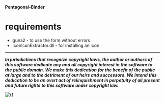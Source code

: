 __Pentagonal-Binder__

# requirements

* guna2 - to use the form without errors
* IconIconExtractor.dll - for installing an icon

------------------------------------------------------------------------------------------------------------------------------

***In jurisdictions that recognize copyright laws, the author or authors
of this software dedicate any and all copyright interest in the
software to the public domain. We make this dedication for the benefit
of the public at large and to the detriment of our heirs and
successors. We intend this dedication to be an overt act of
relinquishment in perpetuity of all present and future rights to this
software under copyright law.***

![t1](https://user-images.githubusercontent.com/112949116/195442219-0d5c2567-2d1f-4372-9e96-ef893e3d8a4f.png)


